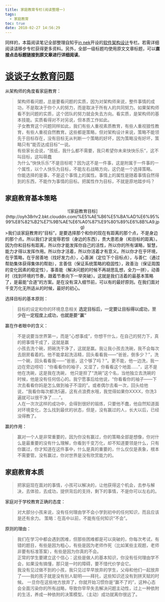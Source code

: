 ```yaml
---
title: 家庭教育专栏(阅读整理一)
tags:
  - 家庭教育
toc: true
date: 2018-02-27 14:56:29
---
```

同样的，本篇阅读笔记全部整理自知乎[in nek](https://www.zhihu.com/people/in-nek/activities)开设的[软件架构设计](https://zhuanlan.zhihu.com/kls-software-arch-world)专栏。若需详细阅读请移步专栏获得更多资料。另外，全部一级标题均使用原文文章标题，可以<strong>直接点击标题链接到原文章进行详细阅读</strong>。
<!--more-->
# [谈谈子女教育问题](https://zhuanlan.zhihu.com/p/21843348)
从架构师的角度看家庭教育：
>架构师看问题，总是要看问题的实质，因为对架构师来说，整件事情的成功，不是取决于你个人的努力，而是取决于所有人的共同努力。如果架构师看不到问题的实质，这个团队的努力就会失去方向。看实质，是架构师的基本技能。实质看得对不对另说，但本质工作如此。<br>
子女教育这个问题同样如此，我们有些人重视素质教育，有些人重视狼性教育，有些人重视自然教育。这些都是策略，但对架构设计来说，策略不能领先于目标存在，没有目标无从判断一个策略的好坏，因为策略没有好坏，策略只有“能否达成目标”一说。<br>
有些家长会说，“孩纸，我什么都不需要，我只希望你未来快快乐乐”，这不叫目标，这叫萌蠢<br>
为什么“快快乐乐”不是目标呢？因为这不是一件事，这是附属于一件事的一个属性，以个人快乐为目标，不能左右战略方向，这仍是一个选择策略。
你能选择的是事，不是这个事情上的属性。事情上的属性是随着事情自然得到的东西，不能作为事情的目标。把属性作为目标，不就是原地踏步吗？

## 家庭教育基本策略
<center>![家庭教育目标](http://oyh38rhr2.bkt.clouddn.com/%E5%AE%B6%E5%BA%AD%E6%95%99%E8%82%B2%E7%9B%AE%E6%A0%87%E9%80%89%E6%8B%A9.jpg)</center>
>我们谈家庭教育的“目标”，是要选择那个和你的现在有距离的那个点，不是身边的那个点。所以我们才说宠辱若惊（身边的东西），贵大患若身（和目标的距离）。因为你和目标有距离，所以你才能发挥你自己的活性，所以你的所有谋略，智慧，能力才得以发挥作用。所以你才活着，所以你活着才有意义。所以你才在乎环境，在乎策略，在乎居善地（找好发力点），心善渊（定位下个目标点），与善仁（通过帮助集体获得集体的帮助），言善信（保证系统策略的稳固性），政善治（保证周围的变化因素的稳定性），事善能（解决问题的时候不再胡思乱想，全力一拼），动善时（找到环境的节奏，跟着节奏向下一举突破）。这就是我们活着的最基本策略了，是最能“合道”的方案。是在没有深入细节前，可以有的最好原则。在我们面对千变万化无所适从的时候，最好的初心。

选择目标的基本原则：
>目标的设定和你的环境息息相关
<strong>选定目标后，一定要让目标得以成功，至少在一定程度上成功，也就是要“赢”</strong>

赢在作者眼中的含义：
>不是说要当世界第一，而是“心想事成”，你想干什么，在自己的努力下，真的把事情干成了，这就是赢<br>
小孩去洗个碗，把碗洗干净了，这就是赢。我让我小孩去洗碗，我不会每次去厨房看着的。他不能拿起洗洁精，回头看看我——“爸爸，倒多少？”，洗一个碗，回头看看我——“爸爸，这个够了吗？”。更不能，他一边洗，我一边在旁边唠叨：“你看看你的袖子，又湿了，你看看这个地面……”，这不是他在洗碗，这是我在洗碗， 他只是担了“洗碗”这个名，当他独立去洗碗的时候，他是没有任何信心的。我宁愿事后给他说，“你看看你的袖子——下次去看看你妈是怎么做到袖子不湿的”。或者偶尔去看一次，回头给他说，“我看你每次都洗5遍，这有点浪费水哦，我觉得如果你XXXX，你洗3遍就可以很干净了……”。<br>
人在一次次这样的成功中，会得到很好的锻炼，只要他不蠢，他自然知道面对环境变化，怎么找到最优的状态，但是，没有赢过的人，长大以后，已经没得教了。

赢的作用：
>赢对一个人是非常重要的，因为你没有赢过，你的策略全部是想像，你对什么是最重要的没有什么理解，你看到千变万化，却不知道要领是什么，只有你赢过，你才知道在这件事中，什么是真的重要的，什么仅仅是表象，根本不需要管。没有赢过，你对世界是没有欣赏能力的。

## 家庭教育本质
>把家庭现在面对的事情，小孩可以解决的，让他获得这个机会，去参与解决，去体验，去成功，提供背后的支持，剩下的事情，不是你可以左右的。

家庭对于学校教育正确的态度：
>对大部分小孩来说，没有任何理由学不会小学到初中的任何知识，而且应该是还有余力。
策略：在高中以前，不能有任何知识“不会”。

原则的理由：
>我们在学习中都会遇到困难，但那些困难都是可以突破的，你每次考试，有错的题目，有些是因为粗心，有些是因为老师作死（比如某些主观题，老师非要有标准答案），有些是因为你真的不会。<br>
正常的学生要建立这个信心：这些是做人的基本知识，你没有任何理由学不会，如果没有搞懂，那只是一时的障碍，要不惜代价学会它。<br>
我没有见过做不到的小孩，我只见过早早放弃的学生，父母和他们一起放弃了——我的孩子就是没有别人聪明——拜托，这些知识还没有到拼天赋的时候。
一旦你在这些地方放弃了，你就开始习惯你是“赢不了的”，这种心态会全面污染你的所有战略，导致你早早失去解决问题主动性，过上一种依附的生活，养成一种依附的决策模型。（主动）成功就离你很远了。
